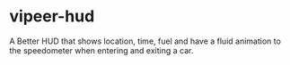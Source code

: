 # vipeer-hud
A Better HUD that shows location, time, fuel and have a fluid animation to the speedometer when entering and exiting a car.
